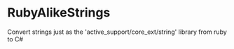 RubyAlikeStrings
================

Convert strings just as the 'active_support/core_ext/string' library from ruby to C#
